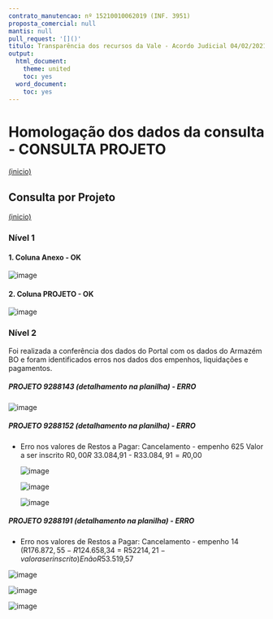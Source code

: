 ```yaml
---
contrato_manutencao: nº 15210010062019 (INF. 3951)
proposta_comercial: null
mantis: null
pull_request: '[]()'
titulo: Transparência dos recursos da Vale - Acordo Judicial 04/02/2021
output:
  html_document:
    theme: united
    toc: yes
  word_document:
    toc: yes
---
```


# Homologação dos dados da consulta - CONSULTA PROJETO
<a href="#top">(inicio)</a>

<div class="alert alert-warning">

## Consulta por Projeto
<a href="#top">(inicio)</a>

### Nível 1

  
#### 1. Coluna Anexo - OK
  
![image](https://user-images.githubusercontent.com/52920939/171647904-eb69b2bd-c36f-4547-8332-dbdc846fa0a2.png)


#### 2. Coluna PROJETO - OK
  
![image](https://user-images.githubusercontent.com/52920939/167872239-3bbee479-41e6-40ff-98c4-910a84427bcb.png)

  
### Nível 2  
  

Foi realizada a conferência dos dados do Portal com os dados do Armazém BO e foram identificados erros nos dados dos empenhos, liquidações e pagamentos.

##### PROJETO 9288143 (detalhamento na planilha) - ERRO

![image](https://user-images.githubusercontent.com/52920939/171648001-4b2cb2fa-636a-40b1-8b83-8f6b4501f132.png)


##### PROJETO 9288152 (detalhamento na planilha) - ERRO

- Erro nos valores de Restos a Pagar: Cancelamento - empenho 625
  Valor a ser inscrito R$0,00
  R$ 33.084,91 - R$33.084,91 = R$0,00
  
  ![image](https://user-images.githubusercontent.com/52920939/171648884-eb8eae38-9166-4b2e-80ce-fc26c5da19ff.png)

  ![image](https://user-images.githubusercontent.com/52920939/171648949-c7a9c8fe-b86a-47e8-b2e6-c5df785dd593.png)

  ![image](https://user-images.githubusercontent.com/52920939/171649064-0ab17a5e-5329-4b17-91be-321fe3527e54.png)

  
##### PROJETO 9288191 (detalhamento na planilha) - ERRO

- Erro nos valores de Restos a Pagar: Cancelamento - empenho 14 (R$176.872,55 - R$124.658,34 = R$52214,21 - valor a ser inscrito)
  E não R$53.519,57
  
 ![image](https://user-images.githubusercontent.com/52920939/171648897-6fbe92cf-a1c2-4d74-8d06-ef300443d8d0.png)

![image](https://user-images.githubusercontent.com/52920939/171648986-e7e259c6-8658-44b3-aaa6-01b6c152ee63.png)
  
  ![image](https://user-images.githubusercontent.com/52920939/171649226-e3ba02c9-48b9-4928-8385-795f6f33aa5f.png)




